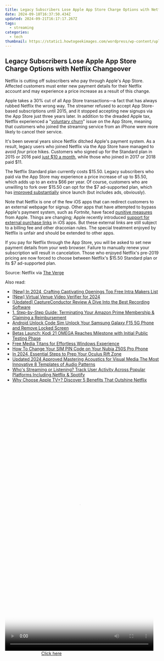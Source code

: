 ```yaml
---
title: Legacy Subscribers Lose Apple App Store Charge Options with Netflix Changeover
date: 2024-09-18T16:37:50.434Z
updated: 2024-09-21T16:17:17.267Z
tags:
  - streaming
categories:
  - tech
thumbnail: https://static1.howtogeekimages.com/wordpress/wp-content/uploads/2023/08/netflix.jpg
---
```


## Legacy Subscribers Lose Apple App Store Charge Options with Netflix Changeover

Netflix is cutting off subscribers who pay through Apple's App Store. Affected customers must enter new payment details for their Netflix account and may experience a price increase as a result of this change.

 Apple takes a 30% cut of all App Store transactions—a fact that has always rubbed Netflix the wrong way. The streamer refused to accept App Store-based subscriptions until 2015, and it stopped accepting new signups via the App Store just three years later. In addition to the dreaded Apple tax, Netflix experienced a "[voluntary churn](http://9to5mac.com/2021/05/05/netflix-apple-in-app-purchase/)" issue on the App Store, meaning that customers who joined the streaming service from an iPhone were more likely to cancel their service.

 It's been several years since Netflix ditched Apple's payment system. As a result, legacy users who joined Netflix via the App Store have managed to avoid _four_ price hikes. Customers who signed up for the Standard plan in 2015 or 2016 paid [just $10 a month](https://twitter.com/meganNwalsh/status/1761565345658089752?), while those who joined in 2017 or 2018 paid $11.

 The Netflix Standard plan currently costs $15.50\. Legacy subscribers who paid via the App Store may experience a price increase of up to $5.50, which adds up to an extra $66 per year. Of course, customers who are unwilling to fork over $15.50 can opt for the $7 ad-supported plan, which has [improved substantially](https://win-able.techidaily.com/get-your-game-running-overcoming-hardware-and-driver-errors-in-rainbow-six-extraction/) since launch (but includes ads, obviously).

 Note that Netflix is one of the few iOS apps that can redirect customers to an external webpage for signup. Other apps that have attempted to bypass Apple's payment system, such as _Fortnite_, have faced [punitive measures](https://activate-lock.techidaily.com/in-2024-3-effective-ways-to-unlock-icloud-account-without-password-on-iphone-14-plus-by-drfone-ios/) from Apple. Things are changing; Apple recently introduced [support for external purchase links](https://youtube-help.techidaily.com/in-2024-top-revenue-making-youtube-visionary/) in iOS apps. But these external links are still subject to a billing fee and other draconian rules. The special treatment enjoyed by Netflix is unfair and should be extended to other apps.

 If you pay for Netflix through the App Store, you will be asked to set new payment details from your web browser. Failure to manually renew your subscription will result in cancelation. Those who enjoyed Netflix's pre-2019 pricing are now forced to choose between Netflix's $15.50 Standard plan or its $7 ad-supported plan.

 Source: Netflix via [The Verge](https://www.theverge.com/24084173/netflix-refusing-apple-itunes-subscriptions)

<ins class="adsbygoogle"
     style="display:block"
     data-ad-format="autorelaxed"
     data-ad-client="ca-pub-7571918770474297"
     data-ad-slot="1223367746"></ins>

<ins class="adsbygoogle"
     style="display:block"
     data-ad-client="ca-pub-7571918770474297"
     data-ad-slot="8358498916"
     data-ad-format="auto"
     data-full-width-responsive="true"></ins>

<span class="atpl-alsoreadstyle">Also read:</span>
<div><ul>
<li><a href="https://youtube-webster.techidaily.com/n-2024-crafting-captivating-openings-top-free-intra-makers-list/"><u>[New] In 2024, Crafting Captivating Openings Top Free Intra Makers List</u></a></li>
<li><a href="https://facebook-video-recording.techidaily.com/new-virtual-venue-video-verifier-for-2024/"><u>[New] Virtual Venue Video Verifier for 2024</u></a></li>
<li><a href="https://remote-screen-capture.techidaily.com/updated-captureconductor-review-a-dive-into-the-best-recording-software/"><u>[Updated] CaptureConductor Review A Dive Into the Best Recording Software</u></a></li>
<li><a href="https://media-tips.techidaily.com/1-step-by-step-guide-terminating-your-amazon-prime-membership-and-claiming-a-reimbursement/"><u>1. Step-by-Step Guide: Terminating Your Amazon Prime Membership & Claiming a Reimbursement</u></a></li>
<li><a href="https://sim-unlock.techidaily.com/android-unlock-code-sim-unlock-your-samsung-galaxy-f15-5g-phone-and-remove-locked-screen-by-drfone-android/"><u>Android Unlock Code Sim Unlock Your Samsung Galaxy F15 5G Phone and Remove Locked Screen</u></a></li>
<li><a href="https://media-tips.techidaily.com/betas-launch-kodi-21-omega-reaches-milestone-with-initial-public-testing-phase/"><u>Betas Launch: Kodi 21 OMEGA Reaches Milestone with Initial Public Testing Phase</u></a></li>
<li><a href="https://windows11.techidaily.com/free-media-titans-for-effortless-windows-experience/"><u>Free Media Titans for Effortless Windows Experience</u></a></li>
<li><a href="https://sim-unlock.techidaily.com/how-to-change-your-sim-pin-code-on-your-nubia-z50s-pro-phone-by-drfone-android/"><u>How To Change Your SIM PIN Code on Your Nubia Z50S Pro Phone</u></a></li>
<li><a href="https://fox-cloud.techidaily.com/in-2024-essential-steps-to-prep-your-oculus-rift-zone/"><u>In 2024, Essential Steps to Prep Your Oculus Rift Zone</u></a></li>
<li><a href="https://voice-adjusting.techidaily.com/updated-2024-approved-mastering-acoustics-for-visual-media-the-most-innovative-8-templates-of-audio-patterns/"><u>Updated 2024 Approved Mastering Acoustics for Visual Media The Most Innovative 8 Templates of Audio Patterns</u></a></li>
<li><a href="https://media-tips.techidaily.com/whos-streaming-or-listening-track-user-activity-across-popular-platforms-including-netflix-and-spotify/"><u>Who's Streaming or Listening? Track User Activity Across Popular Platforms Including Netflix & Spotify</u></a></li>
<li><a href="https://media-tips.techidaily.com/why-choose-apple-tvplus-discover-5-benefits-that-outshine-netflix/"><u>Why Choose Apple TV+? Discover 5 Benefits That Outshine Netflix</u></a></li>
</ul></div>

<!-- affiliate ads begin -->
<span id="1899850">
					<video width="486" height="864" style="cursor:pointer"
           poster="//a.impactradius-go.com/display-clicktoplayimage/1899850.png"
           onclick="if(!this.playClicked){this.play();this.setAttribute('controls',true);this.playClicked=true;}">
	   <source src="//a.impactradius-go.com/display-ad/14483-1899850">
	   <img src="//a.impactradius-go.com/display-clicktoplayimage/1899850.png" style="border: none; height: 100%; width: 100%; object-fit: contain">
	</video>
	<div style="width:304px;text-align:center"><a href="javascript:window.open(decodeURIComponent('https%3A%2F%2Felectronicx.pxf.io%2Fc%2F5597632%2F1899850%2F14483'), '_blank');void(0);">Click here</a></div>
</span>
<img height="0" width="0" src="https://imp.pxf.io/i/5597632/1899850/14483" style="position:absolute;visibility:hidden;" border="0" />
<!-- affiliate ads end -->

